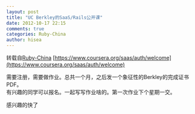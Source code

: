 ```yaml
---
layout: post
title: "UC Berkley的SaaS/Rails公开课"
date: 2012-10-17 22:15
comments: true
categories: Ruby-China
author: hisea
---
```

转载自[Ruby-China](http://ruby-china.org/topics/1547)
[https://www.coursera.org/saas/auth/welcome](https://www.coursera.org/saas/auth/welcome)

需要注册，需要做作业。总共一个月，之后发一个象征性的Berkley的完成证书PDF。\
 有兴趣的同学可以报名。一起写写作业啥的。第一次作业下个星期一交。

感兴趣的快了
